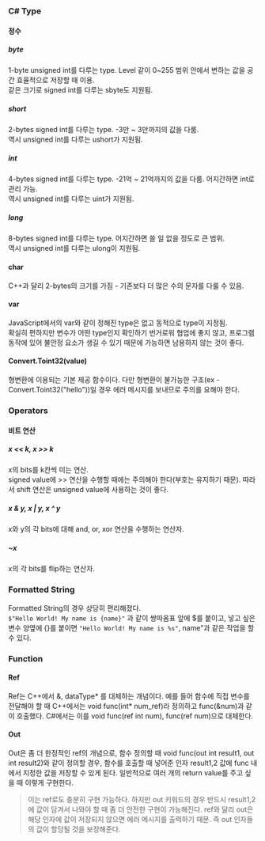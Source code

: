 ### C# Type
#### 정수
##### byte
1-byte unsigned int를 다루는 type. Level 같이 0~255 범위 안에서 변하는 값을 공간 효율적으로 저장할 때 이용.<br>
같은 크기로 signed int를 다루는 sbyte도 지원됨.
##### short
2-bytes signed int를 다루는 type. -3만 ~ 3만까지의 값을 다룸. <br>
역시 unsigned int를 다루는 ushort가 지원됨.
##### int
4-bytes signed int를 다루는 type. -21억 ~ 21억까지의 값을 다룸. 어지간하면 int로 관리 가능.<br>
역시 unsigned int를 다루는 uint가 지원됨.
##### long
8-bytes signed int를 다루는 type. 어지간하면 쓸 일 없을 정도로 큰 범위. <br>
역시 unsigned int를 다루는 ulong이 지원됨.
#### char
C++과 달리 2-bytes의 크기를 가짐 - 기존보다 더 많은 수의 문자를 다룰 수 있음.
#### var
JavaScript에서의 var와 같이 정해진 type은 없고 동적으로 type이 지정됨.<br>
확실히 편하지만 변수가 어떤 type인지 확인하기 번거로워 협업에 좋지 않고, 프로그램 동작에 있어 불안정 요소가 생길 수 있기 때문에 가능하면 남용하지 않는 것이 좋다.
#### Convert.Toint32(value)
형변환에 이용되는 기본 제공 함수이다. 다만 형변환이 불가능한 구조(ex - Convert.Toint32("hello"))일 경우 에러 메시지를 보내므로 주의를 요해야 한다. 

### Operators
#### 비트 연산
##### x << k, x >> k
x의 bits를 k칸씩 미는 연산.<br>
signed value에 >> 연산을 수행할 때에는 주의해야 한다(부호는 유지하기 때문). 따라서 shift 연산은 unsigned value에 사용하는 것이 좋다.
##### x & y, x | y, x ^ y
x와 y의 각 bits에 대해 and, or, xor 연산을 수행하는 연산자. 
##### ~x
x의 각 bits를 flip하는 연산자.

### Formatted String
Formatted String의 경우 상당히 편리해졌다. <br>
`$"Hello World! My name is {name}"` 과 같이 쌍따옴표 앞에 $를 붙이고, 넣고 싶은 변수 양옆에 {}를 붙이면 `"Hello World! My name is %s"`, name"과 같은 작업을 할 수 있다. 

### Function 
#### Ref
Ref는 C++에서 &, dataType* 를 대체하는 개념이다. 예를 들어 함수에 직접 변수를 전달해야 할 때 C++에서는 void func(int* num_ref)라 정의하고 func(&num)과 같이 호출했다. C#에서는 이를 void func(ref int num), func(ref num)으로 대체한다.  
#### Out
Out은 좀 더 한정적인 ref의 개념으로, 함수 정의할 때 void func(out int result1, out int result2)와 같이 정의할 경우, 함수를 호출할 때 넣어준 인자 result1,2 값에 func 내에서 지정한 값을 저장할 수 있게 된다. 일반적으로 여러 개의 return value를 주고 싶을 때 이렇게 구현한다. 
> 이는 ref로도 충분히 구현 가능하다. 하지만 out 키워드의 경우 반드시 result1,2에 값이 담겨서 나와야 할 때 좀 더 안전한 구현이 가능해진다. ref와 달리 out은 해당 인자에 값이 저장되지 않으면 에러 메시지를 출력하기 때문. 즉 out 인자들의 값이 할당될 것을 보장해준다.

